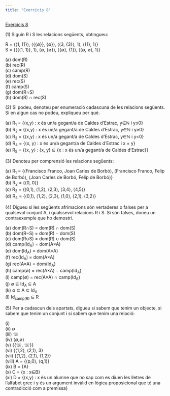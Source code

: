```yaml
---
title: "Exercicis 8"
---
```

[Exercicis 8](202211041941)

(1) Siguin R i S les relacions següents, obtingueu:

R = {⟨1, {1}⟩, ⟨{{∅}}, {∅}⟩, ⟨⟨3, {3}⟩, 1⟩, ⟨{1}, 1⟩}  
S = {⟨{⟨1, 1⟩}, 1⟩, ⟨∅, {∅}⟩, ⟨{∅}, {1}⟩, ⟨⟨∅, ∅⟩, 1⟩}

(a) dom(R)  
(b) rec(R)  
(c) camp(R)  
(d) dom(S)  
(e) rec(S)  
(f) camp(S)  
(g) dom(R∩S)  
(h) dom(R) ∩ rec(S)  

(2) Si podeu, denoteu per enumeració cadascuna de les relacions següents. Si
en algun cas no podeu, expliqueu per què.

(a) R<sub>1</sub> = {⟨x,y⟩ : x és un/a gegant/a de Caldes d’Estrac, y∈ℕ i y≤0}   
(b) R<sub>2</sub> = {⟨x,y⟩ : x és un/a gegant/a de Caldes d’Estrac, y∈ℕ i y≥0}   
(c) R<sub>3</sub> = {⟨x,y⟩ : x és un/a gegant/a de Caldes d’Estrac, y∈ℕ i y<0}  
(d) R<sub>4</sub> = {⟨x, y⟩ : x és un/a gegant/a de Caldes d’Estrac i x = y}  
(e) R<sub>5</sub> = {⟨x, y⟩ : {x, y} ⊆ {x : x és un/a gegant/a de Caldes d’Estrac}}  

(3) Denoteu per comprensió les relacions següents:

(a) R<sub>1</sub> = {⟨Francisco Franco, Joan Carles de Borbó⟩, ⟨Francisco Franco,
Felip de Borbó⟩, ⟨Joan Carles de Borbó, Felip de Borbó⟩}  
(b) R<sub>2</sub> = {⟨0, 0⟩}  
(c) R<sub>3</sub> = {⟨0,1⟩, ⟨1,2⟩, ⟨2,3⟩, ⟨3,4⟩, ⟨4,5⟩}  
(d) R<sub>4</sub> = {⟨0,1⟩, ⟨1,2⟩, ⟨2,3⟩, ⟨1,0⟩, ⟨2,1⟩, ⟨3,2⟩}  

(4) Digueu si les següents afrimacions són vertaderes o falses per a qualsevol conjunt A, i qualssevol relacions R i S. Si són falses, doneu un contraexemple que ho demostri.

(a) dom(R∩S) = dom(R) ∩ dom(S)  
(b) dom(R−S) = dom(R) − dom(S)  
(c) dom(R∪S) = dom(R) ∪ dom(S)  
(d) camp(Id<sub>A</sub>) = dom(A×A)  
(e) dom(Id<sub>A</sub>) = dom(A×A)  
(f) rec(Id<sub>A</sub>) = dom(A×A)  
(g) rec(A×A) = dom(Id<sub>A</sub>)  
(h) camp(∅) = rec(A×A) − camp(Id<sub>A</sub>)  
(i) camp(∅) = rec(A×A) ∩ camp(Id<sub>A</sub>)  
(j) ∅ ⊆ Id<sub>A</sub> ⊆ A  
(k) ∅ ⊆ A ⊆ Id<sub>A</sub>  
(l) Id<sub>camp(R)</sub> ⊆ R   

(5) Per a cadascun dels apartats, digueu si sabem que tenim un objecte, si sabem que tenim un conjunt i si sabem que tenim una relació:

(i)  
(ii) ∅  
(iii) ☏  
(iv) ⟨∅,∅⟩  
(v) {{☏, ☏}}  
(vi) {⟨1,2⟩, ⟨2,1⟩, 3}  
(vii) {⟨1,2⟩, ⟨2,1⟩, {1,2}}  
(viii) A = {⟨p,0⟩, ⟨q,1⟩}  
(ix) B = {A}  
(x) C = {x : x∈B}  
(xi) D = {⟨x,y⟩ : x és un alumne que no sap com es diuen les lletres de l’alfabet grec i y és un argument invàlid en lògica proposicional que té una contradicció com a premissa}  